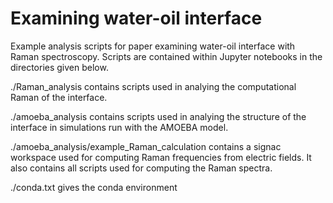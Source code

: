 # Examining water-oil interface
Example analysis scripts for paper examining water-oil interface with Raman spectroscopy. Scripts are contained within Jupyter notebooks in the directories given below.

./Raman_analysis contains scripts used in analying the computational Raman of the interface.

./amoeba_analysis contains scripts used in analying the structure of the interface in simulations run with the AMOEBA model.

./amoeba_analysis/example_Raman_calculation contains a signac workspace used for computing Raman frequencies from electric fields. It also contains all scripts used for computing the Raman spectra.

./conda.txt gives the conda environment


